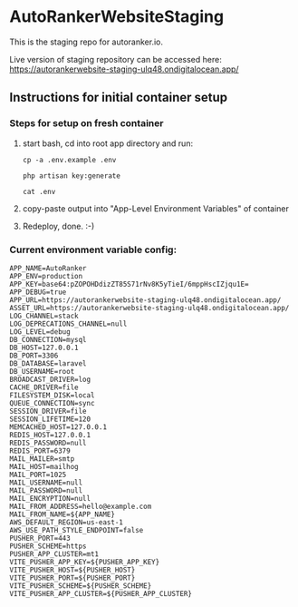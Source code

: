 # AutoRankerWebsiteStaging

This is the staging repo for autoranker.io.

Live version of staging repository can be accessed here: https://autorankerwebsite-staging-ulq48.ondigitalocean.app/

## Instructions for initial container setup

### Steps for setup on fresh container

1. start bash, cd into root app directory and run:

     `cp -a .env.example .env `

     `php artisan key:generate`

     `cat .env`


2. copy-paste output into "App-Level Environment Variables" of container


3. Redeploy, done.  :-)

### Current environment variable config:

```
APP_NAME=AutoRanker
APP_ENV=production
APP_KEY=base64:pZOPOHDdizZT85S71rNv8K5yTieI/6mppHscIZjqu1E=
APP_DEBUG=true
APP_URL=https://autorankerwebsite-staging-ulq48.ondigitalocean.app/
ASSET_URL=https://autorankerwebsite-staging-ulq48.ondigitalocean.app/
LOG_CHANNEL=stack
LOG_DEPRECATIONS_CHANNEL=null
LOG_LEVEL=debug
DB_CONNECTION=mysql
DB_HOST=127.0.0.1
DB_PORT=3306
DB_DATABASE=laravel
DB_USERNAME=root
BROADCAST_DRIVER=log
CACHE_DRIVER=file
FILESYSTEM_DISK=local
QUEUE_CONNECTION=sync
SESSION_DRIVER=file
SESSION_LIFETIME=120
MEMCACHED_HOST=127.0.0.1
REDIS_HOST=127.0.0.1
REDIS_PASSWORD=null
REDIS_PORT=6379
MAIL_MAILER=smtp
MAIL_HOST=mailhog
MAIL_PORT=1025
MAIL_USERNAME=null
MAIL_PASSWORD=null
MAIL_ENCRYPTION=null
MAIL_FROM_ADDRESS=hello@example.com
MAIL_FROM_NAME=${APP_NAME}
AWS_DEFAULT_REGION=us-east-1
AWS_USE_PATH_STYLE_ENDPOINT=false
PUSHER_PORT=443
PUSHER_SCHEME=https
PUSHER_APP_CLUSTER=mt1
VITE_PUSHER_APP_KEY=${PUSHER_APP_KEY}
VITE_PUSHER_HOST=${PUSHER_HOST}
VITE_PUSHER_PORT=${PUSHER_PORT}
VITE_PUSHER_SCHEME=${PUSHER_SCHEME}
VITE_PUSHER_APP_CLUSTER=${PUSHER_APP_CLUSTER}
```



